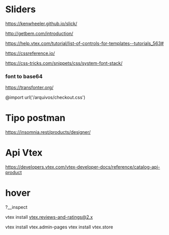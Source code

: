 # Sliders
https://kenwheeler.github.io/slick/

http://getbem.com/introduction/

https://help.vtex.com/tutorial/list-of-controls-for-templates--tutorials_563#

https://cssreference.io/

https://css-tricks.com/snippets/css/system-font-stack/

### font to base64
https://transfonter.org/


@import url('/arquivos/checkout.css')

# Tipo postman
https://insomnia.rest/products/designer/

# Api Vtex
https://developers.vtex.com/vtex-developer-docs/reference/catalog-api-product

# hover
?__inspect



vtex install vtex.reviews-and-ratings@2.x

vtex install vtex.admin-pages
vtex install vtex.store

